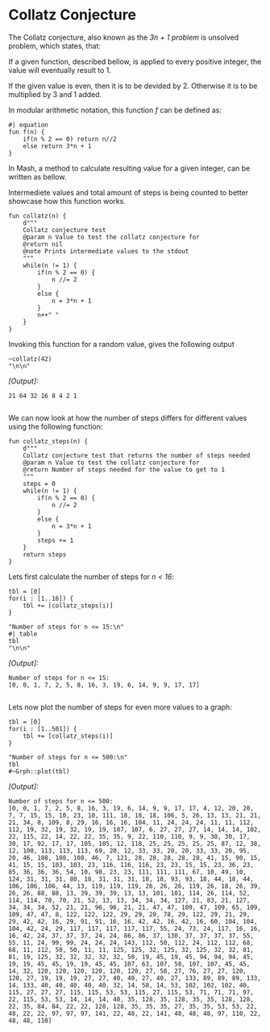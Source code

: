 # Collatz Conjecture

The Collatz conjecture, also known as the _3n + 1 problem_ is unsolved problem, which states, that:

If a given function, described bellow, is applied to every positive integer, the value will eventually
result to 1.

If the given value is even, then it is to be devided by 2. Otherwise it is to be multiplied by 3 and 1 added.

In modular arithmetic notation, this function _f_ can be defined as:

```
#| equation
fun f(n) {
    if(n % 2 == 0) return n//2
    else return 3*n + 1
}
```
In Mash, a method to calculate resulting value for a given integer, can be written as bellow.

Intermediete values and total amount of steps is being counted to better showcase how this function works.

```
fun collatz(n) {
    d"""
    Collatz conjecture test
    @param n Value to test the collatz conjecture for
    @return nil
    @note Prints intermediate values to the stdout
    """
    while(n != 1) {
        if(n % 2 == 0) {
            n //= 2
        }
        else {
            n = 3*n + 1
        }
        n++" "
    }
}
```
Invoking this function for a random value, gives the following output

```
~collatz(42)
"\n\n"
```
_[Output]:_
```
21 64 32 16 8 4 2 1 


```
We can now look at how the number of steps differs for different values using the following function:

```
fun collatz_steps(n) {
    d"""
    Collatz conjecture test that returns the number of steps needed
    @param n Value to test the collatz conjecture for
    @return Number of steps needed for the value to get to 1
    """
    steps = 0
    while(n != 1) {
        if(n % 2 == 0) {
            n //= 2
        }
        else {
            n = 3*n + 1
        }
        steps += 1
    }
    return steps
}
```
Lets first calculate the number of steps for _n < 16_: 

```
tbl = [0]
for(i : [1..16]) {
    tbl += [collatz_steps(i)]
}

"Number of steps for n <= 15:\n"
#| table
tbl
"\n\n"
```
_[Output]:_
```
Number of steps for n <= 15:
[0, 0, 1, 7, 2, 5, 8, 16, 3, 19, 6, 14, 9, 9, 17, 17]


```
Lets now plot the number of steps for even more values to a graph:
```
tbl = [0]
for(i : [1..501]) {
    tbl += [collatz_steps(i)]
}

"Number of steps for n <= 500:\n"
tbl
#~Grph::plot(tbl)
```
_[Output]:_
```
Number of steps for n <= 500:
[0, 0, 1, 7, 2, 5, 8, 16, 3, 19, 6, 14, 9, 9, 17, 17, 4, 12, 20, 20, 7, 7, 15, 15, 10, 23, 10, 111, 18, 18, 18, 106, 5, 26, 13, 13, 21, 21, 21, 34, 8, 109, 8, 29, 16, 16, 16, 104, 11, 24, 24, 24, 11, 11, 112, 112, 19, 32, 19, 32, 19, 19, 107, 107, 6, 27, 27, 27, 14, 14, 14, 102, 22, 115, 22, 14, 22, 22, 35, 35, 9, 22, 110, 110, 9, 9, 30, 30, 17, 30, 17, 92, 17, 17, 105, 105, 12, 118, 25, 25, 25, 25, 25, 87, 12, 38, 12, 100, 113, 113, 113, 69, 20, 12, 33, 33, 20, 20, 33, 33, 20, 95, 20, 46, 108, 108, 108, 46, 7, 121, 28, 28, 28, 28, 28, 41, 15, 90, 15, 41, 15, 15, 103, 103, 23, 116, 116, 116, 23, 23, 15, 15, 23, 36, 23, 85, 36, 36, 36, 54, 10, 98, 23, 23, 111, 111, 111, 67, 10, 49, 10, 124, 31, 31, 31, 80, 18, 31, 31, 31, 18, 18, 93, 93, 18, 44, 18, 44, 106, 106, 106, 44, 13, 119, 119, 119, 26, 26, 26, 119, 26, 18, 26, 39, 26, 26, 88, 88, 13, 39, 39, 39, 13, 13, 101, 101, 114, 26, 114, 52, 114, 114, 70, 70, 21, 52, 13, 13, 34, 34, 34, 127, 21, 83, 21, 127, 34, 34, 34, 52, 21, 21, 96, 96, 21, 21, 47, 47, 109, 47, 109, 65, 109, 109, 47, 47, 8, 122, 122, 122, 29, 29, 29, 78, 29, 122, 29, 21, 29, 29, 42, 42, 16, 29, 91, 91, 16, 16, 42, 42, 16, 42, 16, 60, 104, 104, 104, 42, 24, 29, 117, 117, 117, 117, 117, 55, 24, 73, 24, 117, 16, 16, 16, 42, 24, 37, 37, 37, 24, 24, 86, 86, 37, 130, 37, 37, 37, 37, 55, 55, 11, 24, 99, 99, 24, 24, 24, 143, 112, 50, 112, 24, 112, 112, 68, 68, 11, 112, 50, 50, 11, 11, 125, 125, 32, 125, 32, 125, 32, 32, 81, 81, 19, 125, 32, 32, 32, 32, 32, 50, 19, 45, 19, 45, 94, 94, 94, 45, 19, 19, 45, 45, 19, 19, 45, 45, 107, 63, 107, 58, 107, 107, 45, 45, 14, 32, 120, 120, 120, 120, 120, 120, 27, 58, 27, 76, 27, 27, 120, 120, 27, 19, 19, 19, 27, 27, 40, 40, 27, 40, 27, 133, 89, 89, 89, 133, 14, 133, 40, 40, 40, 40, 40, 32, 14, 58, 14, 53, 102, 102, 102, 40, 115, 27, 27, 27, 115, 115, 53, 53, 115, 27, 115, 53, 71, 71, 71, 97, 22, 115, 53, 53, 14, 14, 14, 40, 35, 128, 35, 128, 35, 35, 128, 128, 22, 35, 84, 84, 22, 22, 128, 128, 35, 35, 35, 27, 35, 35, 53, 53, 22, 48, 22, 22, 97, 97, 97, 141, 22, 48, 22, 141, 48, 48, 48, 97, 110, 22, 48, 48, 110]
```
